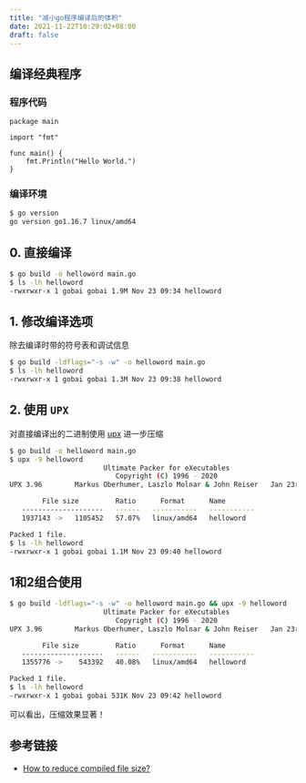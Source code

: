 ```yaml
---
title: "减小go程序编译后的体积"
date: 2021-11-22T10:29:02+08:00
draft: false
---
```


## 编译经典程序

### 程序代码

```golang
package main

import "fmt"

func main() {
    fmt.Println("Hello World.")
}
```

### 编译环境

```bash
$ go version
go version go1.16.7 linux/amd64
```

## 0. 直接编译

```bash
$ go build -o helloword main.go
$ ls -lh helloword 
-rwxrwxr-x 1 gobai gobai 1.9M Nov 23 09:34 helloword
```

## 1. 修改编译选项

除去编译时带的符号表和调试信息

```bash
$ go build -ldflags="-s -w" -o helloword main.go
$ ls -lh helloword 
-rwxrwxr-x 1 gobai gobai 1.3M Nov 23 09:38 helloword
```

## 2. 使用 `UPX`

对直接编译出的二进制使用 [upx](https://github.com/upx/upx) 进一步压缩

```bash
$ go build -o helloword main.go
$ upx -9 helloword 
                       Ultimate Packer for eXecutables
                          Copyright (C) 1996 - 2020
UPX 3.96        Markus Oberhumer, Laszlo Molnar & John Reiser   Jan 23rd 2020

        File size         Ratio      Format      Name
   --------------------   ------   -----------   -----------
   1937143 ->   1105452   57.07%   linux/amd64   helloword                     

Packed 1 file.
$ ls -lh helloword 
-rwxrwxr-x 1 gobai gobai 1.1M Nov 23 09:40 helloword
```

## 1和2组合使用

```bash
$ go build -ldflags="-s -w" -o helloword main.go && upx -9 helloword
                       Ultimate Packer for eXecutables
                          Copyright (C) 1996 - 2020
UPX 3.96        Markus Oberhumer, Laszlo Molnar & John Reiser   Jan 23rd 2020

        File size         Ratio      Format      Name
   --------------------   ------   -----------   -----------
   1355776 ->    543392   40.08%   linux/amd64   helloword                     

Packed 1 file.
$ ls -lh helloword 
-rwxrwxr-x 1 gobai gobai 531K Nov 23 09:42 helloword
```

可以看出，压缩效果显著！

## 参考链接

- [How to reduce compiled file size?](https://stackoverflow.com/questions/3861634/how-to-reduce-compiled-file-size)
